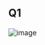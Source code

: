 ## Q1

![image](https://user-images.githubusercontent.com/75359203/144637153-b35d1ab3-06a4-4b7e-b1e5-fc3a6f458038.png)
